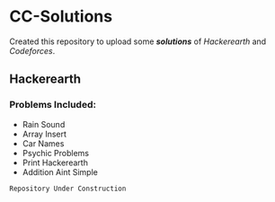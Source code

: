 # CC-Solutions
 Created this repository to upload some ***solutions*** of _Hackerearth_ and _Codeforces_.
## Hackerearth
### Problems Included:
- Rain Sound
- Array Insert
- Car Names
- Psychic Problems
- Print Hackerearth
- Addition Aint Simple
```
Repository Under Construction
```


